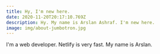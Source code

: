 ```yaml
---
title: Hy, I'm new here.
date: 2020-11-20T20:17:10.769Z
description: Hy. My name is Arslan Ashraf. I'm new here.
image: img/about-jumbotron.jpg
---
```

I'm a web developer. Netlify is very fast. My name is Arslan.